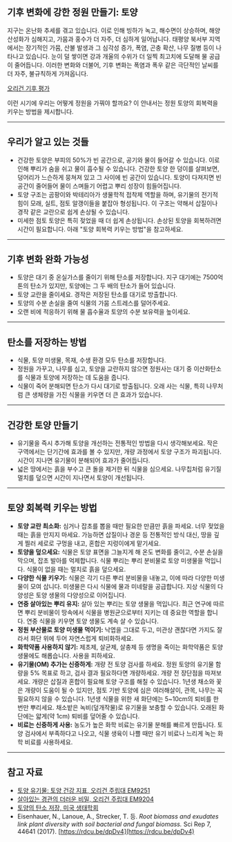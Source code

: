 ## 기후 변화에 강한 정원 만들기: 토양

지구는 온난화 추세를 겪고 있습니다. 이로 인해 빙하가 녹고, 해수면이 상승하며, 해양 산성화가 심해지고, 가뭄과 홍수가 더 자주, 더 심하게 일어납니다. 태평양 북서부 지역에서는 장기적인 가뭄, 산불 발생과 그 심각성 증가, 폭염, 곤충 확산, 나무 질병 등이 나타나고 있습니다. 눈이 덜 쌓이면 강과 개울의 수위가 더 일찍 최고치에 도달해 물 공급이 줄어듭니다. 이러한 변화와 더불어, 기후 변화는 폭염과 폭우 같은 극단적인 날씨를 더 자주, 불규칙하게 가져옵니다.

[오리건 기후 평가](https://blogs.oregonstate.edu/occri/oregon-climate-assessments/)

이런 시기에 우리는 어떻게 정원을 가꿔야 할까요? 이 안내서는 정원 토양의 회복력을 키우는 방법을 제시합니다.

---

## 우리가 알고 있는 것들

- 건강한 토양은 부피의 50%가 빈 공간으로, 공기와 물이 들어갈 수 있습니다. 이로 인해 뿌리가 숨을 쉬고 물이 흡수될 수 있습니다. 건강한 토양 한 덩이를 살펴보면, 덩어리가 느슨하게 뭉쳐져 있고 그 사이에 빈 공간이 있습니다. 토양이 다져지면 빈 공간이 줄어들어 물이 스며들기 어렵고 뿌리 성장이 힘들어집니다.
- 토양 구조는 곰팡이와 박테리아가 생물학적 접착제 역할을 하며, 유기물의 전기적 힘이 모래, 실트, 점토 알갱이들을 붙잡아 형성됩니다. 이 구조는 약해서 삽질이나 경작 같은 교란으로 쉽게 손상될 수 있습니다.
- 미세한 점토 토양은 특히 젖었을 때 더 쉽게 손상됩니다. 손상된 토양을 회복하려면 시간이 필요합니다. 아래 "토양 회복력 키우는 방법"을 참고하세요.

---

## 기후 변화 완화 가능성

- 토양은 대기 중 온실가스를 줄이기 위해 탄소를 저장합니다. 지구 대기에는 7500억 톤의 탄소가 있지만, 토양에는 그 두 배의 탄소가 들어 있습니다.
- 토양 교란을 줄이세요. 경작은 저장된 탄소를 대기로 방출합니다.
- 토양의 수분 손실을 줄여 식물의 가뭄 스트레스를 덜어주세요.
- 오랜 비에 적응하기 위해 물 흡수율과 토양의 수분 보유력을 높이세요.

---

## 탄소를 저장하는 방법

- 식물, 토양 미생물, 목재, 수생 환경 모두 탄소를 저장합니다.
- 정원을 가꾸고, 나무를 심고, 토양을 교란하지 않으면 정원사는 대기 중 이산화탄소를 식물과 토양에 저장하는 데 도움을 줍니다.
- 식물이 죽어 분해되면 탄소가 다시 대기로 방출됩니다. 오래 사는 식물, 특히 나무처럼 큰 생체량을 가진 식물을 키우면 더 큰 효과가 있습니다.

---

## 건강한 토양 만들기

- 유기물을 즉시 추가해 토양을 개선하는 전통적인 방법을 다시 생각해보세요. 작은 구역에서는 단기간에 효과를 볼 수 있지만, 개량 과정에서 토양 구조가 파괴됩니다. 시간이 지나면 유기물이 분해되어 효과가 줄어듭니다.
- 넓은 땅에서는 흙을 부수고 큰 돌을 제거한 뒤 식물을 심으세요. 나무칩처럼 유기질 멀치를 덮으면 시간이 지나면서 토양이 개선됩니다.

---

## 토양 회복력 키우는 방법

- **토양 교란 최소화:** 심거나 잡초를 뽑을 때만 필요한 만큼만 흙을 파세요. 너무 젖었을 때는 흙을 만지지 마세요. 가능하면 삽질이나 경운 등 전통적인 방식 대신, 땅을 깊게 찔러 세로로 구멍을 내고, 혼합은 지렁이에게 맡기세요.
- **토양을 덮으세요:** 식물은 토양 표면을 그늘지게 해 온도 변화를 줄이고, 수분 손실을 막으며, 잡초 발아를 억제합니다. 식물 뿌리는 뿌리 분비물로 토양 미생물을 먹입니다. 식물이 없을 때는 멀치로 흙을 덮으세요.
- **다양한 식물 키우기:** 식물은 각기 다른 뿌리 분비물을 내놓고, 이에 따라 다양한 미생물이 모여 삽니다. 미생물은 다시 식물에 물과 미네랄을 공급합니다. 지상 식물의 다양성은 토양 생물의 다양성으로 이어집니다.
- **연중 살아있는 뿌리 유지:** 살아 있는 뿌리는 토양 생물을 먹입니다. 최근 연구에 따르면 뿌리 분비물이 땅속에서 식물을 병원균으로부터 지키는 데 중요한 역할을 합니다. 연중 식물을 키우면 토양 생물도 계속 살 수 있습니다.
- **정원 부산물로 토양 미생물 먹이기:** 낙엽을 그대로 두고, 미관상 괜찮다면 가지도 잘라서 화단 위에 두어 자연스럽게 퇴비화하세요.
- **화학약품 사용하지 않기:** 제초제, 살균제, 살충제 등 생명을 죽이는 화학약품은 토양 생물에도 해롭습니다. 사용을 피하세요.
- **유기물(OM) 추가는 신중하게:** 개량 전 토양 검사를 하세요. 정원 토양의 유기물 함량을 5% 목표로 하고, 검사 결과 필요하다면 개량하세요. 개량 전 장단점을 따져보세요. 개량은 삽질과 혼합이 필요해 토양 구조를 해칠 수 있습니다. 1년생 채소와 꽃은 개량이 도움이 될 수 있지만, 점토 기반 토양에 심은 여러해살이, 관목, 나무는 꼭 필요하지 않을 수 있습니다. 1년생 식물을 위한 새 화단에는 5~10cm의 퇴비를 한 번만 뿌리세요. 채소밭은 녹비(덮개작물)로 유기물을 보충할 수 있습니다. 오래된 화단에는 얇게(약 1cm) 퇴비를 덮어줄 수 있습니다.
- **비료는 신중하게 사용:** 농도가 높은 화학 비료는 유기물 분해를 빠르게 만듭니다. 토양 검사에서 부족하다고 나오고, 식물 생육이 나쁠 때만 유기 비료나 느리게 녹는 화학 비료를 사용하세요.

---

## 참고 자료

- [토양 유기물: 토양 건강 지표, 오리건 주립대 EM9251](https://extension.oregonstate.edu/sites/default/files/documents/em9251.pdf)
- [살아있는 경관의 더러운 비밀, 오리건 주립대 EM9204](https://extension.oregonstate.edu/sites/default/files/2023-10/em9304-update-100223.pdf)
- [토양의 탄소 저장, 미국 생태학회](https://www.esa.org/esa/wp-content/uploads/2012/12/carbonsequestrationinsoils.pdf)
- Eisenhauer, N., Lanoue, A., Strecker, T. 등. *Root biomass and exudates link plant diversity with soil bacterial and fungal biomass.* Sci Rep 7, 44641 (2017). [https://rdcu.be/dpDv4](https://rdcu.be/dpDv4)

